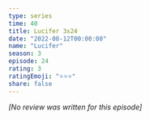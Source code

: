 ```yaml
---
type: series
time: 40
title: Lucifer 3x24
date: "2022-08-12T00:00:00"
name: "Lucifer"
season: 3
episode: 24
rating: 3
ratingEmoji: "⭐️⭐️⭐️"
share: false
---
```


*[No review was written for this episode]*